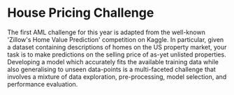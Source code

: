 # House Pricing Challenge

The first AML challenge for this year is adapted from the well-known 'Zillow's Home Value Prediction' competition on Kaggle.
In particular, given a dataset containing descriptions of homes on the US property market, your task is to make predictions on the selling
price of as-yet unlisted properties. Developing a model which accurately fits the available training data while also generalising to
unseen data-points is a multi-faceted challenge that involves a mixture of data exploration, pre-processing, model selection, and 
performance evaluation.
